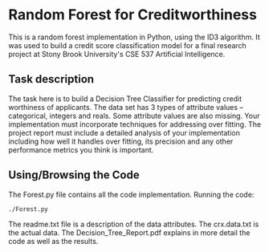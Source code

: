 # Random Forest for Creditworthiness
This is a random forest implementation in Python, using the ID3 algorithm. It was used to build a credit score classification model for a final research project at Stony Brook University's CSE 537 Artificial Intelligence.

## Task description
The task here is to build a Decision Tree Classifier for predicting credit worthiness of applicants. The data set has 3 types of attribute values – categorical, integers and reals. Some attribute values are also missing. Your implementation must incorporate techniques for addressing over fitting. The project report must include a detailed analysis of your implementation including how well it handles over fitting, its precision and any other performance metrics you think is important.

## Using/Browsing the Code
The Forest.py file contains all the code implementation. Running the code:
    
    ./Forest.py

The readme.txt file is a description of the data attributes. The crx.data.txt is the actual data. The Decision_Tree_Report.pdf explains in more detail the code as well as the results.


